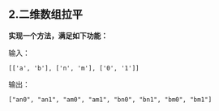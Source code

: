 ## 2.二维数组拉平

**实现一个方法，满足如下功能：**

输入： 
```
[['a', 'b'], ['n', 'm'], ['0', '1']]   
```
输出：   
```
["an0", "an1", "am0", "am1", "bn0", "bn1", "bm0", "bm1"]
```